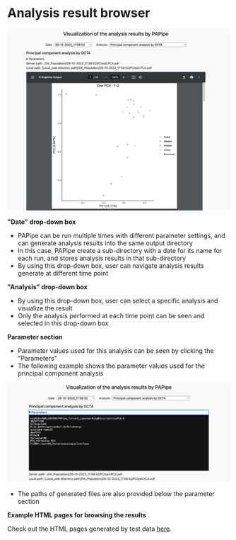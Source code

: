 # Analysis result browser

![fig_rb_1.png](../figures/fig_rb_1.png)

**"Date" drop-down box**

- PAPipe can be run multiple times with different parameter settings, and can generate analysis results into the same output directory
- In this case, PAPipe create a sub-directory with a date for its name for each run, and stores analysis results in that sub-directory
- By using this drop-down box, user can navigate analysis results generate at different time point

**"Analysis" drop-down box**

- By using this drop-down box, user can select a specific analysis and visualize the result
- Only the analysis performed at each time point can be seen and selected in this drop-down box

**Parameter section**

- Parameter values used for this analysis can be seen by clicking the "Parameters"
- The following example shows the parameter values used for the principal component analysis

![fig_rb_2.png](../figures/fig_rb_2.png)

- The paths of generated files are also provided below the parameter section

**Example HTML pages for browsing the results**

Check out the HTML pages generated by test data [here](http://bioinfo.konkuk.ac.kr/PAPipe/test_result/).
